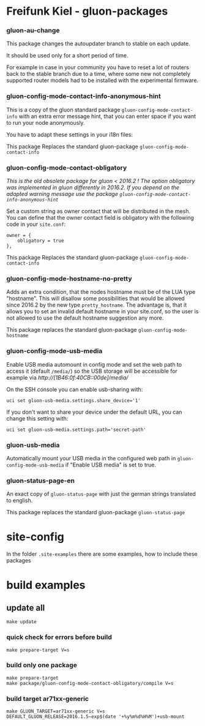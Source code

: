 Freifunk Kiel - gluon-packages
============================

### gluon-au-change

This package changes the autoupdater branch to stable on each update.

It should be used only for a short period of time. 

For example in case in your community you have to reset a lot of routers
back to the stable branch due to a time, where some new not completely supported
router models had to be installed with the experimental firmware.

### gluon-config-mode-contact-info-anonymous-hint
This is a copy of the gluon standard package `gluon-config-mode-contact-info` 
with an extra error message hint, that you can enter space if you want to run
your node anonymously.

You have to adapt these settings in your i18n files:

This package Replaces the standard gluon-package `gluon-config-mode-contact-info`

### gluon-config-mode-contact-obligatory

_This is the old obsolete package for gluon < 2016.2 ! The option obligatory 
was implemented in gluon differently in 2016.2. If you depend on the adapted 
warning message use the package `gluon-config-mode-contact-info-anonymous-hint`_

Set a custom string as owner contact that will be distributed in the mesh. 
You can define that the owner contact field is obligatory with the following 
code in your `site.conf`:

    owner = {
        obligatory = true
    },

This package Replaces the standard gluon-package `gluon-config-mode-contact-info`

### gluon-config-mode-hostname-no-pretty

Adds an extra condition, that the nodes hostname must be of the LUA type "hostname". 
This will disallow some possibilities that would be allowed since 2016.2 by the new
type `pretty_hostname`. The advantage is, that it allows you to set an invalid default
hostname in your site.conf, so the user is not allowed to use the default hostname 
suggestion any more.

This package replaces the standard gluon-package `gluon-config-mode-hostname`


### gluon-config-mode-usb-media

Enable USB media automount in config mode and set the web path to access it 
(default `/media/`) so the USB storage will be accessible for example via _http://\[1B46:0f:40CB::00de]/media/_

On the SSH console you can enable usb-sharing with:

    uci set gluon-usb-media.settings.share_device='1'

If you don't want to share your device under the default URL, you can change this setting with:

    uci set gluon-usb-media.settings.path='secret-path'

### gluon-usb-media

Automatically mount your USB media in the configured web path
in `gluon-config-mode-usb-media` if "Enable USB media" is set to true.

### gluon-status-page-en

An exact copy of `gluon-status-page` with just the german strings translated to english.

This package replaces the standard gluon-package `gluon-status-page`

# site-config

In the folder `.site-examples` there are some examples, how to include these packages

# build examples

## update all

    make update

### quick check for errors before build

    make prepare-target V=s

### build only one package

    make prepare-target
    make package/gluon-config-mode-contact-obligatory/compile V=s

### build target ar71xx-generic

    make GLUON_TARGET=ar71xx-generic V=s DEFAULT_GLUON_RELEASE=2016.1.5~exp$(date '+%y%m%d%H%M')+usb-mount          
